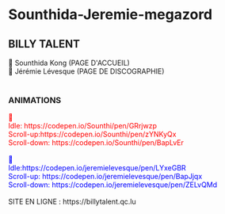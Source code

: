 # Sounthida-Jeremie-megazord

<h2>BILLY TALENT</h2>

🔴 Sounthida Kong (PAGE D'ACCUEIL)
</br>
🔵 Jérémie Lévesque (PAGE DE DISCOGRAPHIE)
</br>
</br>

  <h3><b>ANIMATIONS</b></h3>
  <span style="color:red">🔴
    </br>
    Idle: https://codepen.io/Sounthi/pen/GRrjwzp
    </br>
    Scroll-up:https://codepen.io/Sounthi/pen/zYNKyQx
    </br>
    Scroll-down: https://codepen.io/Sounthi/pen/BapLvEr
  </span>
  </br>
   </br>
  <span style="color:blue">🔵
    </br>
    Idle:https://codepen.io/jeremielevesque/pen/LYxeGBR
    </br>
    Scroll-up: https://codepen.io/jeremielevesque/pen/BapJjqx
    </br>
    Scroll-down: https://codepen.io/jeremielevesque/pen/ZELvQMd
  </span>
</br>
</br>
SITE EN LIGNE : https://billytalent.qc.lu
